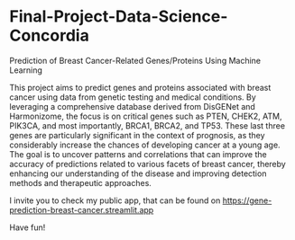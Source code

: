 # Final-Project-Data-Science-Concordia
Prediction of Breast Cancer-Related Genes/Proteins Using Machine Learning

This project aims to predict genes and proteins associated with breast cancer using data from genetic testing and medical conditions. By leveraging a comprehensive database derived from DisGENet and Harmonizome, the focus is on critical genes such as PTEN, CHEK2, ATM, PIK3CA, and most importantly, BRCA1, BRCA2, and TP53. These last three genes are particularly significant in the context of prognosis, as they considerably increase the chances of developing cancer at a young age. The goal is to uncover patterns and correlations that can improve the accuracy of predictions related to various facets of breast cancer, thereby enhancing our understanding of the disease and improving detection methods and therapeutic approaches.


I invite you to check my public app, that can be found on https://gene-prediction-breast-cancer.streamlit.app

Have fun!
